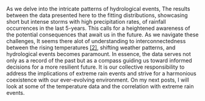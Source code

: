 As we delve into the intricate patterns of hydrological events, The results between the data presented here to the fitting distributions, showcasing short but intense storms with high precipitation rates, of rainfall occurrences in the last 5-years. This calls for a heightened awareness of the potential consequences that await us in the future.
As we navigate these challenges, It seems there alot of understanding to interconnectedness between the rising temperatures [[2]](https://climate.nasa.gov/vital-signs/global-temperature/#:~:text=Overall%2C%20Earth%20was%20about%202.45,change%20in%20global%20surface%20temperatures.), shifting weather patterns, and hydrological events becomes paramount. In essence, the data serves not only as a record of the past but as a compass guiding us toward informed decisions for a more resilient future. It is our collective responsibility to address the implications of extreme rain events and strive for a harmonious coexistence with our ever-evolving environment. On my next posts, I will look at some of the temperature data and the correlation with extreme rain events.